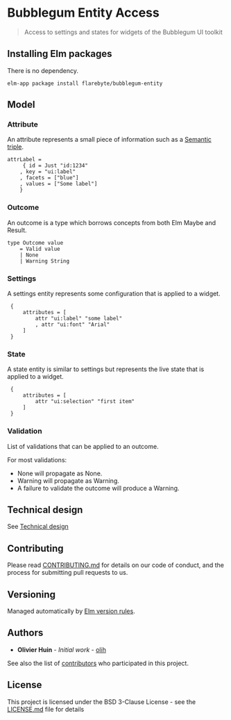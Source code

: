 # Bubblegum Entity Access

> Access to settings and states for widgets of the Bubblegum UI toolkit

## Installing Elm packages

There is no dependency.

```
elm-app package install flarebyte/bubblegum-entity
```
## Model

### Attribute

An attribute represents a small piece of information such as a [Semantic triple](https://en.wikipedia.org/wiki/Semantic_triple).

```
attrLabel =
     { id = Just "id:1234"
    , key = "ui:label"
    , facets = ["blue"]
    , values = ["Some label"]
    }  

```

### Outcome

An outcome is a type which borrows concepts from both Elm Maybe and Result.

```
type Outcome value
    = Valid value
    | None
    | Warning String
```

### Settings

A settings entity represents some configuration that is applied to a widget.

```
 {
     attributes = [
         attr "ui:label" "some label"
         , attr "ui:font" "Arial"
     ]
 }

```

### State

A state entity is similar to settings but represents the live state that is applied to a widget.

```
 {
     attributes = [
         attr "ui:selection" "first item"
     ]
 }

```
### Validation

List of validations that can be applied to an outcome.

For most validations:

  - None will propagate as None.
  - Warning will propagate as Warning.
  - A failure to validate the outcome will produce a Warning.

## Technical design

See [Technical design](TECHNICAL_DESIGN.md)

## Contributing

Please read [CONTRIBUTING.md](CONTRIBUTING.md) for details on our code of conduct, and the process for submitting pull requests to us.

## Versioning

Managed automatically by [Elm version rules](https://github.com/elm-lang/elm-package#version-rules).

## Authors

* **Olivier Huin** - *Initial work* - [olih](https://github.com/olih)

See also the list of [contributors](https://github.com/flarebyte/bubblegum-entity/graphs/contributors) who participated in this project.

## License

This project is licensed under the BSD 3-Clause License - see the [LICENSE.md](LICENSE) file for details
